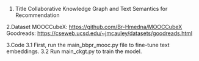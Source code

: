 1. Title
Collaborative Knowledge Graph and Text Semantics for Recommendation

2.Dataset
MOOCCubeX: https://github.com/Br-Hmedna/MOOCCubeX
Goodreads: https://cseweb.ucsd.edu/~jmcauley/datasets/goodreads.html

3.Code
3.1 First, run the main_bbpr_mooc.py file to fine-tune text embeddings.
3.2 Run main_ckgt.py to train the model.
